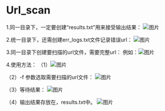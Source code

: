 # Url_scan
1.同一目录下，一定要创建“results.txt”用来接受输出结果：
![图片](https://user-images.githubusercontent.com/103090032/194456593-d868d0a2-4f99-41da-b3ca-79cfa70f2126.png)

2.统一目录下，还需创建err_logs.txt文件记录错误url：
![图片](https://user-images.githubusercontent.com/103090032/194456610-b16265fa-e153-4108-bfbb-f2b6f5f7085e.png)


3.同一目录下创建要扫描的url文件，需要完整url：
例如：![图片](https://user-images.githubusercontent.com/103090032/194456631-bc5a8426-6e0a-41ef-ad3f-5adca0aba9e3.png)

4.使用方法：
（1）![图片](https://user-images.githubusercontent.com/103090032/194456641-1bc0a455-0a1b-47de-a302-99474c70369c.png)

（2）-f 参数选取需要扫描的url文件：
![图片](https://user-images.githubusercontent.com/103090032/194456650-3cfaaab5-1102-441a-a93b-c8051bb50001.png)

（3）等待结果：
![图片](https://user-images.githubusercontent.com/103090032/194456658-5825705e-f00a-44d8-92a4-a2080c328a95.png)

（4）输出结果存放在，results.txt中。
![图片](https://user-images.githubusercontent.com/103090032/194456665-857d0257-e3e5-42cc-887a-a2f6b6303385.png)
